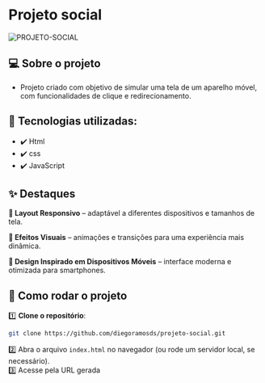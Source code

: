 # Projeto social

![PROJETO-SOCIAL](https://github.com/diegoramosds/projeto-social/assets/140274064/29f25155-0b33-4ea5-8896-3427b7c3ebdc)


## 💻 Sobre o projeto 

- Projeto criado com objetivo de simular uma tela de um aparelho móvel, com funcionalidades de clique e redirecionamento.

## 🚀 Tecnologias utilizadas: <br>
  - ✔️ Html <br>
  - ✔️ css <br>
  - ✔️ JavaScript


## ✨ Destaques
**📱 Layout Responsivo** – adaptável a diferentes dispositivos e tamanhos de tela.

**🎨 Efeitos Visuais** – animações e transições para uma experiência mais dinâmica.

**📲 Design Inspirado em Dispositivos Móveis** – interface moderna e otimizada para smartphones.


## 🚀 Como rodar o projeto

1️⃣ **Clone o repositório**:  
```bash
git clone https://github.com/diegoramosds/projeto-social.git
```
2️⃣ Abra o arquivo `index.html` no navegador (ou rode um servidor local, se necessário).<br>
3️⃣ Acesse pela URL gerada <br>






